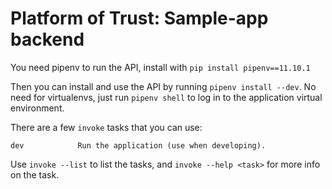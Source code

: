 # Platform of Trust: Sample-app backend

You need pipenv to run the API, install with `pip install pipenv==11.10.1`

Then you can install and use the API by running `pipenv install --dev`.
No need for virtualenvs, just run `pipenv shell` to log in to the application 
virtual environment.

There are a few `invoke` tasks that you can use:

    dev            Run the application (use when developing).
    
Use `invoke --list` to list the tasks, and `invoke --help <task>` 
for more info on the task.

